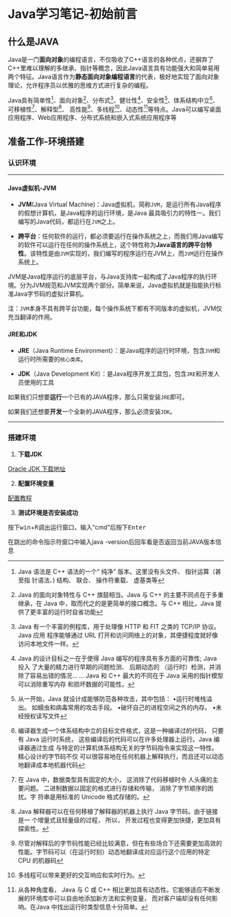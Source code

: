# Java学习笔记-初始前言

## 什么是JAVA

Java是一门**面向对象**的编程语言，不仅吸收了C++语言的各种优点，还摒弃了C++里难以理解的多继承、指针等概念，因此Java语言具有功能强大和简单易用两个特征。Java语言作为**静态面向对象编程语言**的代表，极好地实现了面向对象理论，允许程序员以优雅的思维方式进行复杂的编程。

Java具有简单性[^1]、面向对象[^2]、分布式[^3]、健壮性[^4]、安全性[^5]、体系结构中立[^6]、可移植性[^7]、解释型[^8]、 高性能[^9]、多线程[^10]、动态性[^11]等特点。Java可以编写桌面应用程序、Web应用程序、分布式系统和嵌入式系统应用程序等


## 准备工作-环境搭建

### 认识环境

---

#### Java虚拟机-JVM

- **JVM**(Java Virtual Machine)：Java虚拟机，简称`JVM`，是运行所有Java程序的假想计算机，是Java程序的运行环境，是Java 最具吸引力的特性一。我们编写的Java代码，都运行在`JVM`之上。

- **跨平台**：任何软件的运行，都必须要运行在操作系统之上，而我们用Java编写的软件可以运行在任何的操作系统上，这个特性称为**Java语言的跨平台特性**。该特性是由`JVM`实现的，我们编写的程序运行在JVM上，而`JVM`远行在操作系统上。


JVM是Java程序运行的底层平台，与Java支持库一起构成了Java程序的执行环境。分为JVM规范和JVM实现两个部分。简单来说，Java虚拟机就是指能执行标准Java字节码的虚拟计算机。

注：`JVM`本身不具有跨平台功能，每个操作系统下都有不同版本的虚拟机，JVM仅充当翻译的作用。

#### JRE和JDK
- **JRE**（Java Runtime Environment）：是Java程序的运行时环境，包含`JVM`和运行时所需要的`核心类库`。

- **JDK**（Java Development Kit）：是Java程序开发工具包，包含`JRE`和开发人员使用的工具

如果我们只想要**运行**一个已有的JAVA程序，那么只需安装`JRE`即可。

如果我们还想要**开发**一个全新的JAVA程序，那么必须安装`JDK`。

---

### 搭建环境

1. **下载JDK**

[Oracle JDK 下载地址](https://docs.oracle.com/en/java/javase/)

2. **配置环境变量**

[配置教程](www.runoob.com/w3cnote/windows10-java-setup.html)

3. **测试环境是否安装成功**

按下<kbd>win</kbd>+<kbd>R</kbd>调出运行窗口，输入“cmd”后按下<kbd>Enter</kbd>

在跳出的命令指示符窗口中输入java -version后回车看是否返回当前JAVA版本信息

[^1]:  Java 语法是 C++ 语法的一个“ 纯净” 版本。这里没有头文件、 指针运算（甚至指 针语法、) 结构、 联合、 操作符重载、 虚基类等
[^2]:  Java 的面向对象特性与 C++ 旗鼓相当。Java 与 C++ 的主要不同点在于多重继承，在 Java 中，取而代之的是更简单的接口概念。与 C++ 相比，Java 提供了更丰富的运行时自省功能
[^3]:  Java 有一个丰富的例程库，用于处理像 HTTP 和 FIT 之类的 TCP/IP 协议。Java 应用 程序能够通过 URL 打开和访问网络上的对象，其便捷程度就好像访问本地文件一样。
[^4]:  Java 的设计目标之一在于使得 Java 编写的程序具有多方面的可靠性; Java 投入 了大量的精力进行早期的问题检测、 后期动态的 （运行时）检测，并消除了容易出错的情况… … Java 和 C++ 最大的不同在于 Java 采用的指针模型可以消除重写内存 和损坏数据的可能性。
[^5]:  从一开始，Java 就设计成能够防范各种攻击，其中包括： •运行时堆栈溢出。 如蠕虫和病毒常用的攻击手段。 •破坏自己的进程空间之外的内存。 •未经授权读写文件
[^6]:  编译器生成一个体系结构中立的目标文件格式，这是一种编译过的代码， 只要有 Java 运行时系统， 这些编译后的代码可以在许多处理器上运行。Java 编译器通过生成 与特定的计算机体系结构无关的字节码指令来实现这一特性。 精心设计的字节码不仅 可以很容易地在任何机器上解释执行，而且还可以动态地翻译成本地机器代码
[^7]:  在 Java 中，数据类型具有固定的大小， 这消除了代码移植时令 人头痛的主要问题。 二进制数据以固定的格式进行存储和传输， 消除了字节顺序的困扰。字 符串是用标准的 Unicode 格式存储的。
[^8]:  Java 解释器可以在任何移植了解释器的机器上执行 Java 字节码。由于链接是一 个增量式且轻量级的过程， 所以， 开发过程也变得更加快捷，更加具有探索性。
[^9]:  尽管对解释后的字节码性能已经比较满意，但在有些场合下还需要更加高效的性能。字节码可以（在运行时刻）动态地翻译成对应运行这个应用的特定 CPU 的机器码
[^10]:  多线程可以带来更好的交互响应和实时行为。
[^11]: 从各种角度看， Java 与 C 或 C++ 相比更加具有动态性。它能够适应不断发展的环境库中可以自由地添加新方法和实例变量， 而对客户端却没有任何影响。在Java 中找出运行时类型信息十分简单。